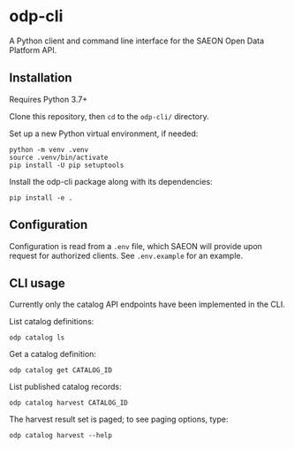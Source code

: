 # odp-cli
A Python client and command line interface for the SAEON Open Data Platform API.

## Installation
Requires Python 3.7+

Clone this repository, then `cd` to the `odp-cli/` directory.

Set up a new Python virtual environment, if needed:

    python -m venv .venv
    source .venv/bin/activate
    pip install -U pip setuptools

Install the odp-cli package along with its dependencies:

    pip install -e .

## Configuration
Configuration is read from a `.env` file, which SAEON will provide upon request
for authorized clients. See `.env.example` for an example.

## CLI usage
Currently only the catalog API endpoints have been implemented in the CLI.

List catalog definitions:

    odp catalog ls

Get a catalog definition:

    odp catalog get CATALOG_ID

List published catalog records:

    odp catalog harvest CATALOG_ID

The harvest result set is paged; to see paging options, type:

    odp catalog harvest --help
